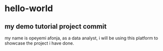 # hello-world
## my demo tutorial project commit
my name is opeyemi afonja, as a data analyst, i will be using this platform to showcase the project i have done.
